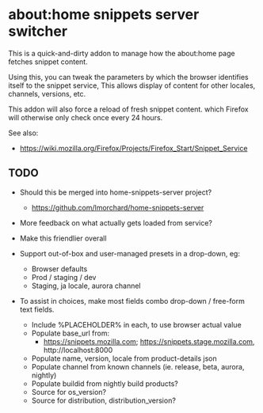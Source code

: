 # about:home snippets server switcher

This is a quick-and-dirty addon to manage how the about:home page fetches
snippet content. 

Using this, you can tweak the parameters by which the browser identifies itself
to the snippet service, This allows display of content for other locales,
channels, versions, etc.

This addon will also force a reload of fresh snippet content. which Firefox
will otherwise only check once every 24 hours.

See also:

* <https://wiki.mozilla.org/Firefox/Projects/Firefox_Start/Snippet_Service>

## TODO

* Should this be merged into home-snippets-server project?
    * <https://github.com/lmorchard/home-snippets-server>

* More feedback on what actually gets loaded from service?

* Make this friendlier overall

* Support out-of-box and user-managed presets in a drop-down, eg:
    * Browser defaults
    * Prod / staging / dev
    * Staging, ja locale, aurora channel

* To assist in choices, make most fields combo drop-down / free-form text fields.
    * Include %PLACEHOLDER% in each, to use browser actual value
    * Populate base_url from:
        * https://snippets.mozilla.com; https://snippets.stage.mozilla.com, http://localhost:8000
    * Populate name, version, locale from product-details json
    * Populate channel from known channels (ie. release, beta, aurora, nightly)
    * Populate buildid from nightly build products?
    * Source for os_version?
    * Source for distribution, distribution_version?

